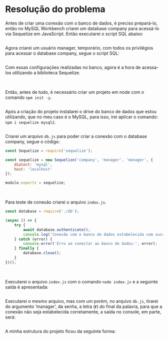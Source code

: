 # Resolução do problema

Antes de criar uma conexão com o banco de dados, é preciso prepará-lo, então no MySQL Workbench criarei um database company para acessá-lo via Sequelize em JavaScript. Então executarei o script SQL abaixo:

<img src=''>

<br>

Agora criarei um usuário manager, temporário, com todos os privilégios para acessar o database company, segue o script SQL:

<img src=''>

<br>

Com essas configurações realizadas no banco, agora é a hora de acessa-los utilizando a biblioteca Sequelize.

<br>

Então, antes de tudo, é necessário criar um projeto em node com o comando `npm init -y`.

<img src=''>

<br>

Após a criação do projeto instalarei o drive do banco de dados que estou utilizando, que no meu caso é o MySQL, para isso, irei aplicar o comando: `npm i sequelize mysql2`.

<img src=''>

<br>

Criarei um arquivo `db.js` para poder criar a conexão com o database company, segue o código:

```jsx
const Sequelize = require('sequelize');

const sequelize = new Sequelize('company', 'manager', 'manager', {
    dialect: 'mysql',
    host: 'localhost'
});

module.exports = sequelize;
```

<br>

Para teste de conexão criarei o arquivo `index.js`.

```jsx
const database = require('./db');

(async () => {
    try {
        await database.authenticate();
        console.log('Conexão com o banco de dados estabelecida com sucesso!');
    } catch (error) {
        console.error('Erro ao conectar ao banco de dados:', error);
    } finally {
        database.close();
    }
})();
```

<br>

Executarei o arquivo `index.js`  com o comando `node index.js` e a seguinte saída é apresentada:

<img src=''>

<br>

Executarei o mesmo arquivo, mas com um porém, no arquivo `db.js`, tirarei do argumento ‘manager’, da senha, a letra (**r**) do final da palavra, para que a conexão não seja estabelecida corretamente, a saída no console, em parte, será:

<img src=''>

<br>

A minha estrutura do projeto ficou da seguinte forma:

<img src=''>
